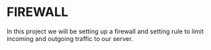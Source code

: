 
# FIREWALL

In this project we will be setting up a firewall and setting rule to limit incoming and outgoing traffic to our server.
